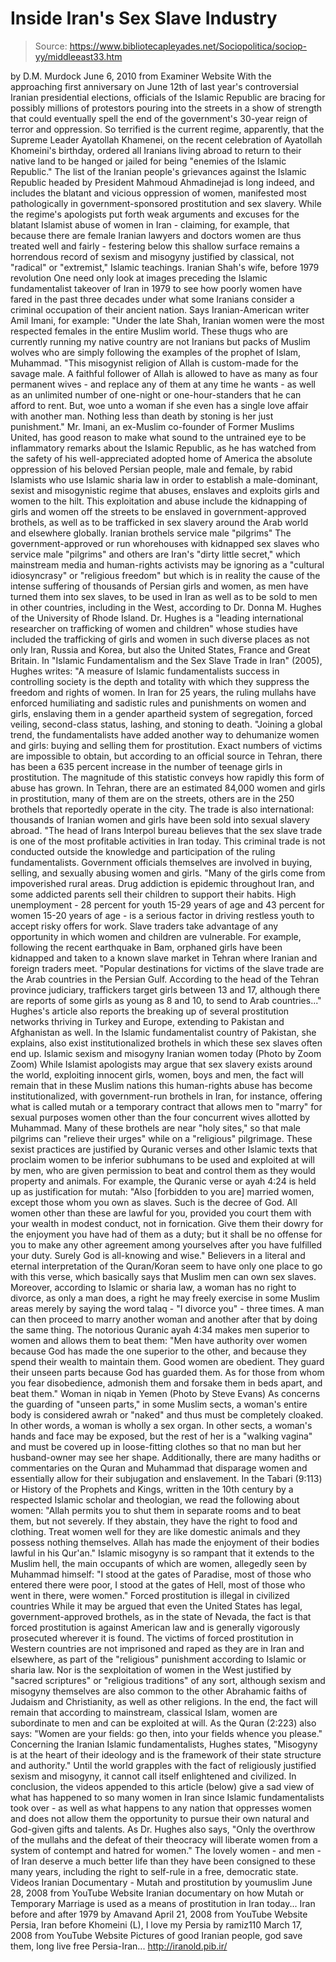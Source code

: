 # Inside Iran's Sex Slave Industry

> Source: https://www.bibliotecapleyades.net/Sociopolitica/sociop-yy/middleeast33.htm

by D.M. Murdock
June 6, 2010
from
Examiner Website
With the approaching first anniversary on June
12th of last year's controversial Iranian presidential elections, officials
of the Islamic Republic are bracing for possibly millions of protestors
pouring into the streets in a show of strength that could eventually spell
the end of the government's 30-year reign of terror and oppression.
So terrified is the current regime, apparently,
that the Supreme Leader
Ayatollah Khamenei, on the recent celebration
of Ayatollah Khomeini's birthday, ordered all Iranians living abroad to
return to their native land to be hanged or jailed for being "enemies of the
Islamic Republic."
The list of the Iranian people's grievances against the Islamic Republic
headed by President Mahmoud Ahmadinejad is long indeed, and includes
the blatant and vicious oppression of women, manifested most pathologically
in government-sponsored prostitution and sex slavery.
While the regime's apologists put forth weak arguments and excuses for the
blatant Islamist abuse of women in Iran - claiming, for example, that
because there are female Iranian lawyers and doctors women are thus treated
well and fairly - festering below this shallow surface remains a horrendous
record of sexism and misogyny justified by classical, not "radical" or
"extremist," Islamic teachings.
Iranian Shah's wife, before
1979 revolution
One need only look at images preceding the
Islamic fundamentalist takeover of Iran in 1979 to see how poorly women have
fared in the past three decades under what some Iranians consider a criminal
occupation of their ancient nation.
Says Iranian-American writer
Amil Imani,
for example:
"Under the late Shah, Iranian women were the
most respected females in the entire Muslim world. These thugs who are
currently running my native country are not Iranians but packs of Muslim
wolves who are simply following the examples of the prophet of Islam,
Muhammad.
"This misogynist religion of Allah is custom-made for the savage male. A
faithful follower of Allah is allowed to have as many as four permanent
wives - and replace any of them at any time he wants - as well as an
unlimited number of one-night or one-hour-standers that he can afford to
rent. But, woe unto a woman if she even has a single love affair with
another man. Nothing less than death by stoning is her just punishment."
Mr. Imani, an ex-Muslim co-founder of
Former
Muslims United, has good reason to make what sound to the untrained eye to
be inflammatory remarks about the Islamic Republic, as he has watched from
the safety of his well-appreciated adopted home of America the absolute
oppression of his beloved Persian people, male and female, by rabid
Islamists who use Islamic
sharia law in order to establish a male-dominant,
sexist and misogynistic regime that abuses, enslaves and exploits girls and
women to the hilt.
This exploitation and abuse include the
kidnapping of girls and women off the streets to be enslaved in
government-approved brothels, as well as to be trafficked in sex slavery
around the Arab world and elsewhere globally.
Iranian brothels
service male "pilgrims"
The government-approved or run whorehouses with kidnapped sex slaves who
service male "pilgrims" and others are Iran's "dirty little secret," which
mainstream media and human-rights activists may be ignoring as a "cultural
idiosyncrasy" or "religious freedom" but which is in reality the cause of
the intense suffering of thousands of Persian girls and women, as men have
turned them into sex slaves, to be used in Iran as well as to be sold to men
in other countries, including in the West, according to Dr. Donna M.
Hughes of the University of Rhode Island.
Dr. Hughes is a "leading international researcher on trafficking of women
and children" whose studies have included the trafficking of girls and women
in such diverse places as not only Iran, Russia and Korea, but also the
United States, France and Great Britain.
In "Islamic Fundamentalism and the Sex Slave
Trade in Iran" (2005), Hughes writes:
"A measure of Islamic fundamentalists
success in controlling society is the depth and totality with which they
suppress the freedom and rights of women. In Iran for 25 years, the
ruling mullahs have enforced humiliating and sadistic rules and
punishments on women and girls, enslaving them in a gender apartheid
system of segregation, forced veiling, second-class status, lashing, and
stoning to death.
"Joining a global trend, the fundamentalists have added another way to
dehumanize women and girls: buying and selling them for prostitution.
Exact numbers of victims are impossible to obtain, but according to an
official source in Tehran, there has been a 635 percent increase in the
number of teenage girls in prostitution.
The magnitude of this statistic conveys how
rapidly this form of abuse has grown. In Tehran, there are an estimated
84,000 women and girls in prostitution, many of them are on the streets,
others are in the 250 brothels that reportedly operate in the city. The
trade is also international: thousands of Iranian women and girls have
been sold into sexual slavery abroad.
"The head of Irans Interpol bureau believes that the sex slave trade is
one of the most profitable activities in Iran today. This criminal trade
is not conducted outside the knowledge and participation of the ruling
fundamentalists. Government officials themselves are involved in buying,
selling, and sexually abusing women and girls.
"Many of the girls come from impoverished rural areas. Drug addiction is
epidemic throughout Iran, and some addicted parents sell their children
to support their habits. High unemployment - 28 percent for youth 15-29
years of age and 43 percent for women 15-20 years of age - is a serious
factor in driving restless youth to accept risky offers for work.
Slave traders take advantage of any
opportunity in which women and children are vulnerable. For example,
following the recent earthquake in Bam, orphaned girls have been
kidnapped and taken to a known slave market in Tehran where Iranian and
foreign traders meet.
"Popular destinations for victims of the slave trade are the Arab
countries in the Persian Gulf. According to the head of the Tehran
province judiciary, traffickers target girls between 13 and 17, although
there are reports of some girls as young as 8 and 10, to send to Arab
countries..."
Hughes's article also reports the breaking up of
several prostitution networks thriving in Turkey and Europe, extending to
Pakistan and Afghanistan as well.
In the Islamic fundamentalist country of
Pakistan, she explains, also exist institutionalized brothels in which these
sex slaves often end up.
Islamic sexism and
misogyny
Iranian women today
(Photo by Zoom Zoom)
While Islamist apologists may argue that
sex
slavery exists around the world, exploiting innocent girls, women, boys and
men, the fact will remain that in these Muslim nations this human-rights
abuse has become institutionalized, with government-run brothels in Iran,
for instance, offering what is called
mutah or a temporary contract that
allows men to "marry" for sexual purposes women other than the four
concurrent wives allotted by Muhammad.
Many of these brothels are near "holy sites," so
that male pilgrims can "relieve their urges" while on a "religious"
pilgrimage.
These sexist practices are justified by Quranic verses and other Islamic
texts that proclaim women to be inferior subhumans to be used and exploited
at will by men, who are given permission to beat and control them as they
would property and animals.
For example, the
Quranic verse or ayah 4:24 is held up as justification for
mutah:
"Also [forbidden to you are] married women,
except those whom you own as slaves. Such is the decree of God. All
women other than these are lawful for you, provided you court them with
your wealth in modest conduct, not in fornication.
Give them their dowry for the enjoyment you
have had of them as a duty; but it shall be no offense for you to make
any other agreement among yourselves after you have fulfilled your duty.
Surely God is all-knowing and wise."
Believers in a literal and eternal
interpretation of the Quran/Koran seem to have only one place to go with
this verse, which basically says that Muslim men can own sex slaves.
Moreover, according to Islamic or sharia law, a
woman has no right to divorce, as only a man does, a right he may freely
exercise in some Muslim areas merely by saying the word
talaq - "I divorce
you" - three times. A man can then proceed to marry another woman and
another after that by doing the same thing.
The notorious
Quranic ayah 4:34 makes men superior to women and allows them
to beat them:
"Men have authority over women because
God
has made the one superior to the other, and because they spend their
wealth to maintain them.
Good women are obedient. They guard their
unseen parts because God has guarded them. As for those from whom you
fear disobedience, admonish them and forsake them in beds apart, and
beat them."
Woman in niqab in Yemen
(Photo by Steve Evans)
As concerns the guarding of "unseen parts," in
some Muslim sects, a woman's entire body is considered awrah or "naked" and
thus must be completely cloaked.
In other words, a woman is wholly a sex
organ. In other sects, a woman's hands and face may be exposed, but the rest
of her is a "walking vagina" and must be covered up in loose-fitting clothes
so that no man but her husband-owner may see her shape.
Additionally, there are many hadiths or commentaries on the Quran and
Muhammad that disparage women and essentially allow for their subjugation
and enslavement.
In the Tabari (9:113) or
History of the Prophets
and Kings, written in the 10th century by a respected Islamic scholar and
theologian, we read the following about women:
"Allah permits you to shut them in separate
rooms and to beat them, but not severely. If they abstain, they have the
right to food and clothing. Treat women well for they are like domestic
animals and they possess nothing themselves. Allah has made the
enjoyment of their bodies lawful in his Qur'an."
Islamic misogyny is so rampant that it extends
to
the Muslim hell, the main occupants of which are women, allegedly seen by
Muhammad himself:
"I stood at the gates of Paradise, most of
those who entered there were poor, I stood at the gates of Hell, most of
those who went in there, were women."
Forced prostitution is
illegal in civilized countries
While it may be argued that even the United States has legal,
government-approved brothels, as in the state of Nevada, the fact is that
forced prostitution is against American law and is generally vigorously
prosecuted wherever it is found.
The victims of forced prostitution in Western
countries are not imprisoned and raped as they are in Iran and elsewhere, as
part of the "religious" punishment according to Islamic or sharia law.
Nor is the sexploitation of women in the West
justified by "sacred scriptures" or "religious traditions" of any sort,
although sexism and misogyny themselves are also common to the other
Abrahamic faiths of Judaism and Christianity, as well as other religions.
In the end, the fact will remain that according to mainstream, classical
Islam, women are subordinate to men and can be exploited at will.
As the
Quran (2:223) also says:
"Women are your fields: go then, into your
fields whence you please."
Concerning the Iranian Islamic fundamentalists,
Hughes states,
"Misogyny is at the heart of their ideology
and is the framework of their state structure and authority."
Until the world grapples with the fact of
religiously justified sexism and misogyny, it cannot call itself enlightened
and civilized.
In conclusion, the videos appended to this article (below) give a sad view of what
has happened to so many women in Iran since Islamic fundamentalists took
over - as well as what happens to any nation that oppresses women and does
not allow them the opportunity to pursue their own natural and God-given
gifts and talents.
As Dr. Hughes also says,
"Only the overthrow of the mullahs and the
defeat of their theocracy will liberate women from a system of contempt
and hatred for women."
The lovely women - and men - of Iran deserve a
much better life than they have been consigned to these many years,
including the right to self-rule in a free, democratic state.
Videos
Iranian Documentary - Mutah and prostitution
by
youmuslim
June 28, 2008
from
YouTube Website
Iranian documentary on how
Mutah or Temporary Marriage
is used as a means of prostitution in
Iran today...
Iran before and after 1979
by
Amavand
April 21, 2008
from
YouTube Website
Persia, Iran before Khomeini (L), I love my Persia
by
ramiz110
March 17, 2008
from
YouTube Website
Pictures of good Iranian people, god save them, long live free
Persia-Iran...
http://iranold.pib.ir/
